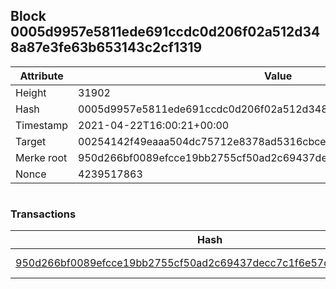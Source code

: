 ## Block 0005d9957e5811ede691ccdc0d206f02a512d348a87e3fe63b653143c2cf1319

Attribute | Value
--- | ---
Height | 31902
Hash | 0005d9957e5811ede691ccdc0d206f02a512d348a87e3fe63b653143c2cf1319
Timestamp | 2021-04-22T16:00:21+00:00
Target | 00254142f49eaaa504dc75712e8378ad5316cbcead634704b3734b6271167cc4
Merke root | 950d266bf0089efcce19bb2755cf50ad2c69437decc7c1f6e57dbcec8705960e
Nonce | 4239517863

```

```

### Transactions

Hash | Amount
--- | ---
[950d266bf0089efcce19bb2755cf50ad2c69437decc7c1f6e57dbcec8705960e](950d266bf0089efcce19bb2755cf50ad2c69437decc7c1f6e57dbcec8705960e.md) | 10.00000000 SKEPTI 
